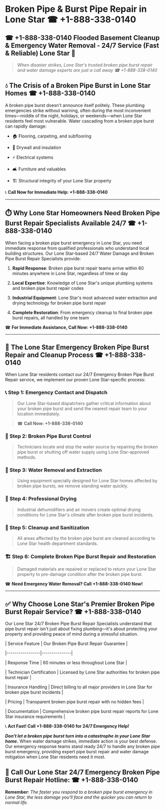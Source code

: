 # Broken Pipe & Burst Pipe Repair in Lone Star ☎ +1-888-338-0140  
## ☎ +1-888-338-0140 Flooded Basement Cleanup & Emergency Water Removal - 24/7 Service (Fast & Reliable) Lone Star 🚨  

> *When disaster strikes, Lone Star's trusted broken pipe burst repair and water damage experts are just a call away ☎ +1-888-338-0140*  

## 💧 The Crisis of a Broken Pipe Burst in Lone Star Homes ☎ +1-888-338-0140  

A broken pipe burst doesn't announce itself politely. These plumbing emergencies strike without warning, often during the most inconvenient times—middle of the night, holidays, or weekends—when Lone Star residents feel most vulnerable. Water cascading from a broken pipe burst can rapidly damage:  

* 🏠 Flooring, carpeting, and subflooring  
* 🧱 Drywall and insulation  
* ⚡ Electrical systems  
* 🛋️ Furniture and valuables  
* 🏗️ Structural integrity of your Lone Star property  

📞 **Call Now for Immediate Help: +1-888-338-0140**  

---  

## ⏱️ Why Lone Star Homeowners Need Broken Pipe Burst Repair Specialists Available 24/7 ☎ +1-888-338-0140  

When facing a broken pipe burst emergency in Lone Star, you need immediate response from qualified professionals who understand local building structures. Our Lone Star-based 24/7 Water Damage and Broken Pipe Burst Repair Specialists provide:  

1. **Rapid Response**: Broken pipe burst repair teams arrive within 60 minutes anywhere in Lone Star, regardless of time or day  
2. **Local Expertise**: Knowledge of Lone Star's unique plumbing systems and broken pipe burst repair codes  
3. **Industrial Equipment**: Lone Star's most advanced water extraction and drying technology for broken pipe burst repair  
4. **Complete Restoration**: From emergency cleanup to final broken pipe burst repairs, all handled by one team  

☎ **For Immediate Assistance, Call Now: +1-888-338-0140**  

---  

## 🔧 The Lone Star Emergency Broken Pipe Burst Repair and Cleanup Process ☎ +1-888-338-0140  

When Lone Star residents contact our 24/7 Emergency Broken Pipe Burst Repair service, we implement our proven Lone Star-specific process:  

### 📞 Step 1: Emergency Contact and Dispatch  
> Our Lone Star-based dispatchers gather critical information about your broken pipe burst and send the nearest repair team to your location immediately.  
> ☎ **Call Now: +1-888-338-0140**  

### 🚿 Step 2: Broken Pipe Burst Control  
> Technicians locate and stop the water source by repairing the broken pipe burst or shutting off water supply using Lone Star-approved methods.  

### 🌊 Step 3: Water Removal and Extraction  
> Using equipment specially designed for Lone Star homes affected by broken pipe bursts, we remove standing water quickly.  

### 💨 Step 4: Professional Drying  
> Industrial dehumidifiers and air movers create optimal drying conditions for Lone Star's climate after broken pipe burst incidents.  

### 🧼 Step 5: Cleanup and Sanitization  
> All areas affected by the broken pipe burst are cleaned according to Lone Star health department standards.  

### 🏗️ Step 6: Complete Broken Pipe Burst Repair and Restoration  
> Damaged materials are repaired or replaced to return your Lone Star property to pre-damage condition after the broken pipe burst.  

☎ **Need Emergency Water Removal? Call +1-888-338-0140 Now!**  

---  

## ✅ Why Choose Lone Star's Premier Broken Pipe Burst Repair Service? ☎ +1-888-338-0140  

Our Lone Star 24/7 Broken Pipe Burst Repair Specialists understand that pipe burst repair isn't just about fixing plumbing—it's about protecting your property and providing peace of mind during a stressful situation.  

| Service Feature | Our Broken Pipe Burst Repair Guarantee |  
|-----------------|---------------|  
| Response Time | 60 minutes or less throughout Lone Star |  
| Technician Certification | Licensed by Lone Star authorities for broken pipe burst repair |  
| Insurance Handling | Direct billing to all major providers in Lone Star for broken pipe burst incidents |  
| Pricing | Transparent broken pipe burst repair with no hidden fees |  
| Documentation | Comprehensive broken pipe burst repair reports for Lone Star insurance requirements |  

📞 **Act Fast! Call +1-888-338-0140 for 24/7 Emergency Help!**  

***Don't let a broken pipe burst turn into a catastrophe in your Lone Star home.*** When water damage strikes, immediate action is your best defense. Our emergency response teams stand ready 24/7 to handle any broken pipe burst emergency, providing expert pipe burst repair and water damage mitigation when Lone Star residents need it most.  

## 📱 Call Our Lone Star 24/7 Emergency Broken Pipe Burst Repair Hotline: ☎ +1-888-338-0140  

**Remember**: *The faster you respond to a broken pipe burst emergency in Lone Star, the less damage you'll face and the quicker you can return to normal life.*